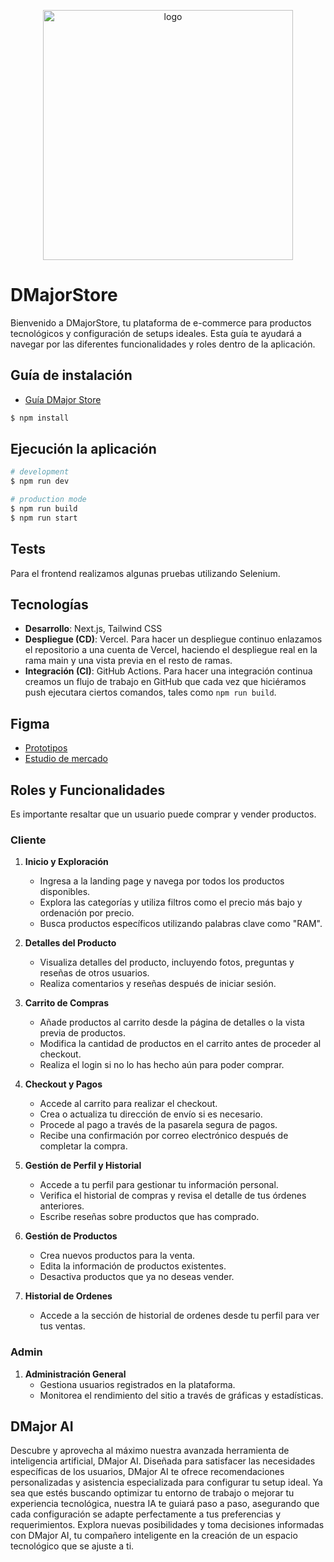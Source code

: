 <p align="center">
  <img src="https://github.com/DJMS-Team/djms-front/assets/103274890/c418a0a3-75a0-4e13-a54d-42dce8d85659" alt="logo" width="400" height="400">
</p>

# DMajorStore

Bienvenido a DMajorStore, tu plataforma de e-commerce para productos tecnológicos y configuración de setups ideales. Esta guía te ayudará a navegar por las diferentes funcionalidades y roles dentro de la aplicación.

## Guía de instalación

- [Guía DMajor Store](https://www.youtube.com/watch?v=Q7FqbyjuRn4)

```bash
$ npm install
```

## Ejecución la aplicación

```bash
# development
$ npm run dev

# production mode
$ npm run build
$ npm run start
```

## Tests

Para el frontend realizamos algunas pruebas utilizando Selenium.

## Tecnologías

- **Desarrollo**: Next.js, Tailwind CSS
- **Despliegue (CD)**: Vercel. Para hacer un despliegue continuo enlazamos el repositorio a una cuenta de Vercel, haciendo el despliegue real en la rama main y una vista previa en el resto de ramas.
- **Integración (CI)**: GitHub Actions. Para hacer una integración continua creamos un flujo de trabajo en GitHub que cada vez que hiciéramos push ejecutara ciertos comandos, tales como `npm run build`.

## Figma

- [Prototipos](https://www.figma.com/design/ZZPMg3fxJ1W6OzkyTaBh4Y/DMaJor-Store?node-id=63-2&t=3eUJnyWkwDMcYTe6-0)
- [Estudio de mercado](https://www.figma.com/design/ZZPMg3fxJ1W6OzkyTaBh4Y/DMaJor-Store?node-id=368-2&t=3eUJnyWkwDMcYTe6-0)

## Roles y Funcionalidades

Es importante resaltar que un usuario puede comprar y vender productos.

### Cliente

1. **Inicio y Exploración**
   - Ingresa a la landing page y navega por todos los productos disponibles.
   - Explora las categorías y utiliza filtros como el precio más bajo y ordenación por precio.
   - Busca productos específicos utilizando palabras clave como "RAM".

2. **Detalles del Producto**
   - Visualiza detalles del producto, incluyendo fotos, preguntas y reseñas de otros usuarios.
   - Realiza comentarios y reseñas después de iniciar sesión.

3. **Carrito de Compras**
   - Añade productos al carrito desde la página de detalles o la vista previa de productos.
   - Modifica la cantidad de productos en el carrito antes de proceder al checkout.
   - Realiza el login si no lo has hecho aún para poder comprar.

4. **Checkout y Pagos**
   - Accede al carrito para realizar el checkout.
   - Crea o actualiza tu dirección de envío si es necesario.
   - Procede al pago a través de la pasarela segura de pagos.
   - Recibe una confirmación por correo electrónico después de completar la compra.

5. **Gestión de Perfil y Historial**
   - Accede a tu perfil para gestionar tu información personal.
   - Verifica el historial de compras y revisa el detalle de tus órdenes anteriores.
   - Escribe reseñas sobre productos que has comprado.

6. **Gestión de Productos**
   - Crea nuevos productos para la venta.
   - Edita la información de productos existentes.
   - Desactiva productos que ya no deseas vender.

7. **Historial de Ordenes**
   - Accede a la sección de historial de ordenes desde tu perfil para ver tus ventas.

### Admin

1. **Administración General**
   - Gestiona usuarios registrados en la plataforma.
   - Monitorea el rendimiento del sitio a través de gráficas y estadísticas.

## DMajor AI

Descubre y aprovecha al máximo nuestra avanzada herramienta de inteligencia artificial, DMajor AI. Diseñada para satisfacer las necesidades específicas de los usuarios, DMajor AI te ofrece recomendaciones personalizadas y asistencia especializada para configurar tu setup ideal. Ya sea que estés buscando optimizar tu entorno de trabajo o mejorar tu experiencia tecnológica, nuestra IA te guiará paso a paso, asegurando que cada configuración se adapte perfectamente a tus preferencias y requerimientos. Explora nuevas posibilidades y toma decisiones informadas con DMajor AI, tu compañero inteligente en la creación de un espacio tecnológico que se ajuste a ti.
